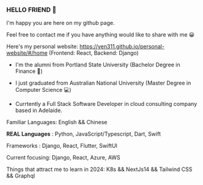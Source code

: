 ### HELLO FRIEND 👋

I'm happy you are here on my github page. 

Feel free to contact me if you have anything would like to share with me 😀

Here's my personal website: https://yen311.github.io/personal-website/#/home (Frontend: React, Backend: Django)

- I'm the alumni from Portland State University (Bachelor Degree in Finance 🏦)

- I just graduated from Australian National University (Master Degree in Computer Science 💻)

- Currtently a Full Stack Software Developer in cloud consulting company based in Adelaide. 

Familiar Languages: English && Chinese

**REAL Languages** : Python, JavaScript/Typescript, Dart, Swift

Frameworks : Django, React, Flutter, SwiftUI

Current focusing: Django, React, Azure, AWS

Things that attract me to learn in 2024: K8s && NextJs14 && Tailwind CSS && Graphql 







<!--
**yen311/yen311** is a ✨ _special_ ✨ repository because its `README.md` (this file) appears on your GitHub profile.

Here are some ideas to get you started:

- 🔭 I’m currently working on ...
- 🌱 I’m currently learning ...
- 👯 I’m looking to collaborate on ...
- 🤔 I’m looking for help with ...
- 💬 Ask me about ...
- 📫 How to reach me: ...
- 😄 Pronouns: ...
- ⚡ Fun fact: ...
-->
